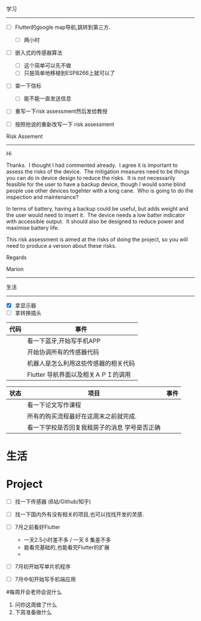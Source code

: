 学习
___
- [ ] Flutter的google map导航,跳转到第三方.
	- [ ] 两小时
- [ ] 嵌入式的传感器算法
	- [ ] 这个简单可以先不做
	- [ ] 只是简单地移植到ESP8266上就可以了
- [ ] 查一下信标
	- [ ] 能不能一直发送信息
- [ ] 重写一下risk assessment然后发给教授

- [ ] 按照他说的重新改写一下 risk assessment


Risk Assement
___
Hi

Thanks.  I thought I had commented already.  I agree it is important to assess the risks of the device.  The mitigation measures need to be things you can do in device design to reduce the risks.  It is not necessarily feasible for the user to have a backup device, though I would some blind people use other devices togehter with a long cane.  Who is going to do the inspection and maintenance?  

In terms of battery, having a backup could be useful, but adds weight and the user would need to insert it.  The device needs a low batter indicator with accessible output.  It should also be designed to reduce power and maximise battery life.

This risk assessment is aimed at the risks of doing the project, so you will need to produce a version about these risks.

Regards

Marion
___




生活
___
- [x] 拿显示器
- [ ] 拿转换插头

| 代码 | 事件                                 |
| ---- | ------------------------------------ |
|      | 看一下蓝牙,开始写手机APP             |
|      | 开始协调所有的传感器代码             |
|      | 机器人是怎么利用这些传感器的相关代码 |
|      | Flutter 导航界面以及相关ＡＰＩ的调用 | 


| 状态 | 项目                                          | 事件 |
| ---- | --------------------------------------------- | ---- |
|      | 看一下论文写作课程                            |      |
|      | 所有的购买流程最好在这周末之前就完成.         |      |
|      | 看一下学校是否回复我租房子的消息 学号是否正确 |      |




# 生活


# Project
- [ ] 找一下传感器 (B站/Github/知乎)
- [ ] 找一下国内外有没有相关的项目,也可以找找开发的灵感.



- [ ] 7月之前看好Flutter
	- 一天2.5小时差不多 / 一天 8 集差不多
	- 能看完基础的,也能看完Flutter的扩展
	- 
- [ ] 7月初开始写单片机程序
- [ ] 7月中旬开始写手机端应用



#每周开会老师会说什么
1. 问你这周做了什么
2. 下周准备做什么
